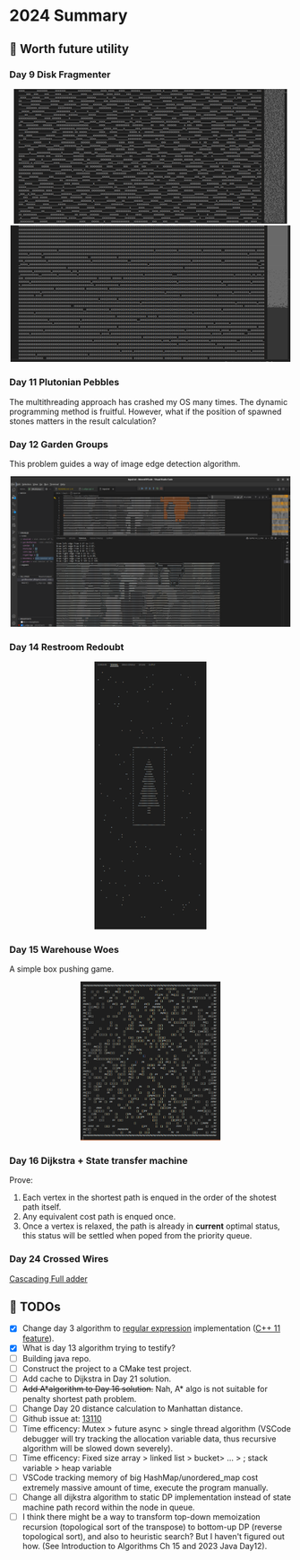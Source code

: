 # 2024 Summary

## 📜 Worth future utility

### Day 9 Disk Fragmenter

<div align="center">
  <img src="Images/DiskFragmentOriginal.png" alt="DiskFragmentOriginal" width="488" />
</div>

<div align="center">
  <img src="Images/DiskFragmentOutput.png" alt="DiskFragmentOutput" width="500" />
</div>

### Day 11 Plutonian Pebbles

The multithreading approach has crashed my OS many times. The dynamic programming method is fruitful. However, what if the position of spawned stones matters in the result calculation?

### Day 12 Garden Groups

This problem guides a way of image edge detection algorithm.
<div align="center">
  <img src="Images/EdgeDetection.png" alt="EdgeDetection" width="500" />
</div>

### Day 14 Restroom Redoubt

<div align="center">
  <img src="Images/ChristmasTree.png" alt="Merry Christmas!" width="200" />
</div>

### Day 15 Warehouse Woes

A simple box pushing game.
<div align="center">
  <img src="Images/PushBox.png" alt="Push Box!" width="250" />
</div>

### Day 16 Dijkstra + State transfer machine

Prove:

1. Each vertex in the shortest path is enqued in the order of the shotest path itself.
2. Any equivalent cost path is enqued once.
3. Once a vertex is relaxed, the path is already in **current** optimal status, this status will be settled when poped from the priority queue.

### Day 24 Crossed Wires

[Cascading Full adder](./Day24/GatesVisualize.md)


## 📆 TODOs

- [x] Change day 3 algorithm to [regular expression](https://en.cppreference.com/w/cpp/regex/ecmascript) implementation ([C++ 11 feature](https://en.cppreference.com/w/cpp/regex)).
- [x] What is day 13 algorithm trying to testify?
- [ ] Building java repo.
- [ ] Construct the project to a CMake test project.
- [ ] Add cache to Dijkstra in Day 21 solution.
- [ ] ~~Add A*algorithm to Day 16 solution.~~ Nah, A* algo is not suitable for penalty shortest path problem.
- [ ] Change Day 20 distance calculation to Manhattan distance.
- [ ] Github issue at: [13110](https://github.com/microsoft/vscode-cpptools/issues/13110)
- [ ] Time efficency: Mutex > future async > single thread algorithm (VSCode debugger will try tracking the allocation variable data, thus recursive algorithm will be slowed down severely).
- [ ] Time efficency: Fixed size array > linked list > bucket> ... > ; stack variable > heap variable
- [ ] VSCode tracking memory of big HashMap/unordered_map cost extremely massive amount of time, execute the program manually.
- [ ] Change all dijkstra algorithm to static DP implementation instead of state machine path record within the node in queue.
- [ ] I think there might be a way to transform top-down memoization recursion (topological sort of the transpose) to bottom-up DP (reverse topological sort), and also to heuristic search? But I haven't figured out how. (See Introduction to Algorithms Ch 15 and 2023 Java Day12).

<!-- <div id="TODOList" style="transform: translateX(30px);padding-bottom: 20px">
    <input type="checkbox" checked="true" disabled="true" >Change day 3 algorithm to <a href="https://en.cppreference.com/w/cpp/regex/ecmascript">regular expression</a> implementation <a href="https://en.cppreference.com/w/cpp/regex">(C++ 11 feature)</a>.<br>
    <input type="checkbox" disabled="true" >What is day 13 algorithm trying to testify?<br>
    <input type="checkbox" disabled="true" >Get a lisence.<br>
    <input type="checkbox" disabled="true" >Construct the project to a CMake test project.<br>
    <input type="checkbox" disabled="true" >Add cache to Dijkstra in Day 21 solution.<br>
    <input type="checkbox" disabled="true" >Github issue at: <a href="https://github.com/microsoft/vscode-cpptools/issues/13110">13110</a><br>
    <input type="checkbox" disabled="true" >Mutex > future async > normal algorithm (vscode debugger will try tracking the calling stack, thus recursive algorithm will be slowed down serverely)<br>
</div> -->